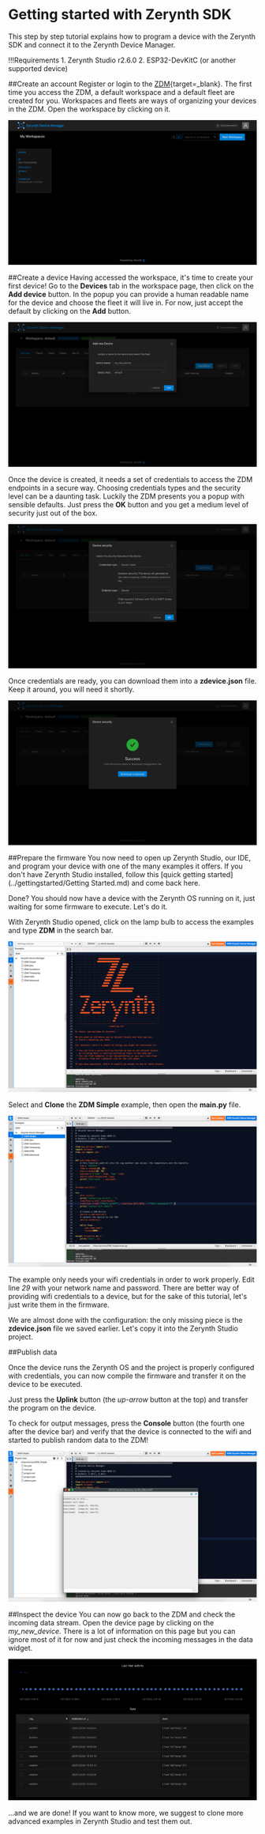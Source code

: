 # Getting started with Zerynth SDK

This step by step tutorial explains how to program a device with the Zerynth SDK and connect it to the Zerynth Device Manager.

!!!Requirements
    1.  Zerynth Studio r2.6.0
    2.  ESP32-DevKitC (or another supported device)

##Create an account
Register or login to the [ZDM](https://zdm.zerynth.com){target=_blank}. The first time you access the ZDM, 
a default workspace and a default fleet are created for you. Workspaces and fleets are ways of organizing your devices in the ZDM.
Open the workspace by clicking on it.

[ ![](img/homepage.png) ](img/homepage.png)


##Create a device
Having accessed the workspace, it's time to create your first device!
Go to the **Devices** tab in the workspace page, then click on the **Add device** button.
In the popup you can provide a human readable name for the device and choose the fleet it will live in.
For now, just accept the default by clicking on the **Add** button.

[ ![](img/newdevice.png) ](img/newdevice.png)

Once the device is created, it needs a set of credentials to access the ZDM endpoints in a secure way.
Choosing credentials types and the security level can be a daunting task. Luckily the ZDM presents you a popup
with sensible defaults. Just press the **OK** button and you get a medium level of security just out of the box.

[ ![](img/devicesecurity.png) ](img/devicesecurity.png)

Once credentials are ready, you can download them into a **zdevice.json** file. Keep it around, you will need it shortly.

[ ![](img/downloadcredentials.png) ](img/downloadcredentials.png)


##Prepare the firmware
You now need to open up Zerynth Studio, our IDE, and program your device with one of the many examples it offers.
If you don't have Zerynth Studio installed, follow this [quick getting started](../gettingstarted/Getting Started.md) and come back here.

Done? You should now have a device with the Zerynth OS running on it, just waiting for some firmware to execute. Let's do it.

With Zerynth Studio opened, click on the lamp bulb to access the examples and type **ZDM** in the search bar.

[ ![](img/zstudiobulb.png) ](img/zstudiobulb.png)

Select and **Clone** the **ZDM Simple** example, then open the **main.py** file.

[ ![](img/mainpy.png) ](img/mainpy.png)

The example only needs your wifi credentials in order to work properly. Edit line *29* with your network name and password.
There are better way of providing wifi credentials to a device, but for the sake of this tutorial, let's just write them in the firmware.

We are almost done with the configuration: the only missing piece is the **zdevice.json** file we saved earlier. Let's copy it into the
Zerynth Studio project.


##Publish data

Once the device runs the Zerynth OS and the project is properly configured with credentials, you can now compile the firmware and 
transfer it on the device to be executed.

Just press the **Uplink** button (the *up-arrow* button at the top) and transfer the program on the device.

To check for output messages, press the **Console** button (the fourth one after the device bar) and verify that the device is connected to the wifi and started to publish random data to the ZDM!

[ ![](img/publishdata.png) ](img/publishdata.png)

##Inspect the device
You can now go back to the ZDM and check the incoming data stream.
Open the device page by clicking on the *my_new_device*. There is a lot of information on this page but you can ignore most of it for now
and just check the incoming messages in the data widget.

[ ![](img/dataconsole.png) ](img/dataconsole.png)

...and we are done! If you want to know more, we suggest to clone more advanced examples in Zerynth Studio and test them out.





